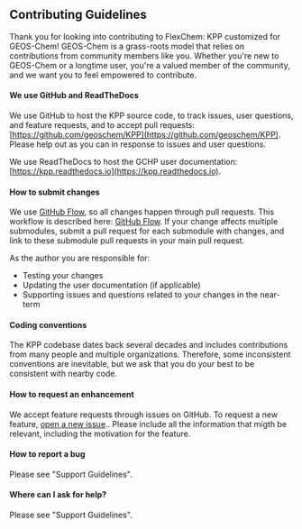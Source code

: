 ## Contributing Guidelines

Thank you for looking into contributing to FlexChem: KPP customized for GEOS-Chem! GEOS-Chem is a grass-roots model that relies on 
contributions from community members like you. Whether you're new to GEOS-Chem or a longtime user, 
you're a valued member of the community, and we want you to feel empowered to contribute.

#### We use GitHub and ReadTheDocs
We use GitHub to host the KPP source code, to track issues, user questions, and feature requests, and to accept pull requests: [https://github.com/geoschem/KPP](https://github.com/geoschem/KPP). Please help out as you can in response to issues and user questions.

We use ReadTheDocs to host the GCHP user documentation: [https://kpp.readthedocs.io](https://kpp.readthedocs.io).

#### How to submit changes
We use [GitHub Flow](https://guides.github.com/introduction/flow/index.html), so all changes happen through pull requests. This
workflow is described here: [GitHub Flow](https://guides.github.com/introduction/flow/index.html). If your change affects multiple
submodules, submit a pull request for each submodule with changes, and link to these submodule pull requests in your main pull request.

As the author you are responsible for:
- Testing your changes
- Updating the user documentation (if applicable)
- Supporting issues and questions related to your changes in the near-term

#### Coding conventions
The KPP codebase dates back several decades and includes contributions from many people and multiple organizations.
Therefore, some inconsistent conventions are inevitable, but we ask that you do your best to be consistent with nearby
code.

#### How to request an enhancement
We accept feature requests through issues on GitHub. To request a new feature, [open a new issue](https://github.com/geoschem/KPP/issues/new/).. Please include all the information that migth be relevant, including the motivation
for the feature.

#### How to report a bug
Please see "Support Guidelines".

#### Where can I ask for help?
Please see "Support Guidelines".